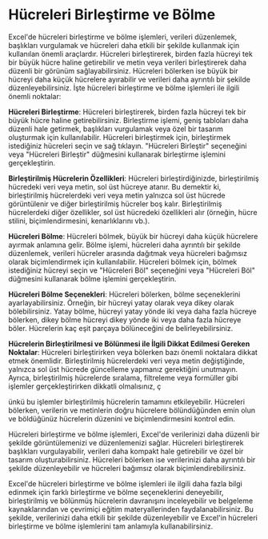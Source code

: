 # Hücreleri Birleştirme ve Bölme

Excel'de hücreleri birleştirme ve bölme işlemleri, verileri düzenlemek, başlıkları vurgulamak ve hücreleri daha etkili bir şekilde kullanmak için kullanılan önemli araçlardır. Hücreleri birleştirerek, birden fazla hücreyi tek bir büyük hücre haline getirebilir ve metin veya verileri birleştirerek daha düzenli bir görünüm sağlayabilirsiniz. Hücreleri bölerken ise büyük bir hücreyi daha küçük hücrelere ayırabilir ve verileri daha ayrıntılı bir şekilde düzenleyebilirsiniz. İşte hücreleri birleştirme ve bölme işlemleri ile ilgili önemli noktalar:

**Hücreleri Birleştirme**: Hücreleri birleştirerek, birden fazla hücreyi tek bir büyük hücre haline getirebilirsiniz. Birleştirme işlemi, geniş tabloları daha düzenli hale getirmek, başlıkları vurgulamak veya özel bir tasarım oluşturmak için kullanılabilir. Hücreleri birleştirmek için, birleştirmek istediğiniz hücreleri seçin ve sağ tıklayın. "Hücreleri Birleştir" seçeneğini veya "Hücreleri Birleştir" düğmesini kullanarak birleştirme işlemini gerçekleştirin.

**Birleştirilmiş Hücrelerin Özellikleri**: Hücreleri birleştirdiğinizde, birleştirilmiş hücredeki veri veya metin, sol üst hücreye atanır. Bu demektir ki, birleştirilmiş hücrelerdeki veri veya metin yalnızca sol üst hücrede görüntülenir ve diğer birleştirilmiş hücreler boş kalır. Birleştirilmiş hücrelerdeki diğer özellikler, sol üst hücredeki özellikleri alır (örneğin, hücre stilini, biçimlendirmesini, kenarlıklarını vb.).

**Hücreleri Bölme**: Hücreleri bölmek, büyük bir hücreyi daha küçük hücrelere ayırmak anlamına gelir. Bölme işlemi, hücreleri daha ayrıntılı bir şekilde düzenlemek, verileri hücreler arasında dağıtmak veya hücreleri bağımsız olarak biçimlendirmek için kullanılabilir. Hücreleri bölmek için, bölmek istediğiniz hücreyi seçin ve "Hücreleri Böl" seçeneğini veya "Hücreleri Böl" düğmesini kullanarak bölme işlemini gerçekleştirin.

**Hücreleri Bölme Seçenekleri**: Hücreleri bölerken, bölme seçeneklerini ayarlayabilirsiniz. Örneğin, bir hücreyi yatay olarak veya dikey olarak bölebilirsiniz. Yatay bölme, hücreyi yatay yönde iki veya daha fazla hücreye bölerken, dikey bölme hücreyi dikey yönde iki veya daha fazla hücreye böler. Hücrelerin kaç eşit parçaya bölüneceğini de belirleyebilirsiniz.

**Hücrelerin Birleştirilmesi ve Bölünmesi ile İlgili Dikkat Edilmesi Gereken Noktalar**: Hücreleri birleştirirken veya bölerken bazı önemli noktalara dikkat etmek önemlidir. Birleştirilmiş hücrelerdeki veri veya metin değiştiğinde, yalnızca sol üst hücrede güncelleme yapmanız gerektiğini unutmayın. Ayrıca, birleştirilmiş hücrelerde sıralama, filtreleme veya formüller gibi işlemler gerçekleştirirken dikkatli olmalısınız, ç

ünkü bu işlemler birleştirilmiş hücrelerin tamamını etkileyebilir. Hücreleri bölerken, verilerin ve metinlerin doğru hücrelere bölündüğünden emin olun ve böldüğünüz hücrelerin düzenini ve biçimlendirmesini kontrol edin.

Hücreleri birleştirme ve bölme işlemleri, Excel'de verilerinizi daha düzenli bir şekilde görüntülemenizi ve düzenlemenizi sağlar. Hücreleri birleştirerek başlıkları vurgulayabilir, verileri daha kompakt hale getirebilir ve özel bir tasarım oluşturabilirsiniz. Hücreleri bölerken ise verilerinizi daha ayrıntılı bir şekilde düzenleyebilir ve hücreleri bağımsız olarak biçimlendirebilirsiniz.

Excel'de hücreleri birleştirme ve bölme işlemleri ile ilgili daha fazla bilgi edinmek için farklı birleştirme ve bölme seçeneklerini deneyebilir, birleştirilmiş ve bölünmüş hücrelerin davranışını inceleyebilir ve belgeleme kaynaklarından ve çevrimiçi eğitim materyallerinden faydalanabilirsiniz. Bu şekilde, verilerinizi daha etkili bir şekilde düzenleyebilir ve Excel'in hücreleri birleştirme ve bölme işlemlerini tam anlamıyla kullanabilirsiniz.
